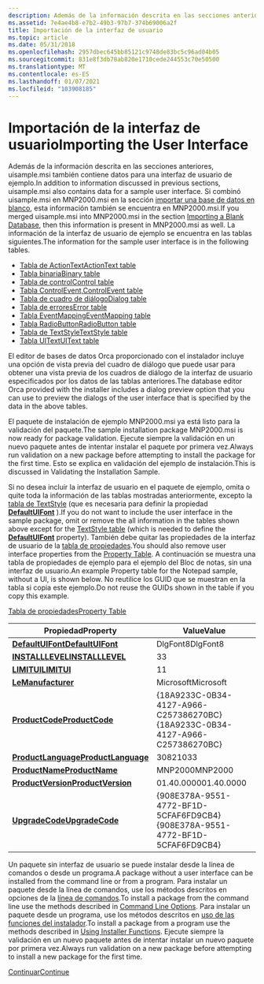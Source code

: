 ```yaml
---
description: Además de la información descrita en las secciones anteriores, uisample.msi también contiene datos para una interfaz de usuario de ejemplo.
ms.assetid: 7e4ae4b8-e7b2-49b3-97b7-374b69006a2f
title: Importación de la interfaz de usuario
ms.topic: article
ms.date: 05/31/2018
ms.openlocfilehash: 2957dbec645bb85121c9748de83bc5c96ad04b05
ms.sourcegitcommit: 831e8f3db78ab820e1710cede244553c70e50500
ms.translationtype: MT
ms.contentlocale: es-ES
ms.lasthandoff: 01/07/2021
ms.locfileid: "103908185"
---
```

# <a name="importing-the-user-interface"></a><span data-ttu-id="c4679-103">Importación de la interfaz de usuario</span><span class="sxs-lookup"><span data-stu-id="c4679-103">Importing the User Interface</span></span>

<span data-ttu-id="c4679-104">Además de la información descrita en las secciones anteriores, uisample.msi también contiene datos para una interfaz de usuario de ejemplo.</span><span class="sxs-lookup"><span data-stu-id="c4679-104">In addition to information discussed in previous sections, uisample.msi also contains data for a sample user interface.</span></span> <span data-ttu-id="c4679-105">Si combinó uisample.msi en MNP2000.msi en la sección [importar una base de datos en blanco](importing-a-blank-database.md), esta información también se encuentra en MNP2000.msi.</span><span class="sxs-lookup"><span data-stu-id="c4679-105">If you merged uisample.msi into MNP2000.msi in the section [Importing a Blank Database](importing-a-blank-database.md), then this information is present in MNP2000.msi as well.</span></span> <span data-ttu-id="c4679-106">La información de la interfaz de usuario de ejemplo se encuentra en las tablas siguientes.</span><span class="sxs-lookup"><span data-stu-id="c4679-106">The information for the sample user interface is in the following tables.</span></span>

-   [<span data-ttu-id="c4679-107">Tabla de ActionText</span><span class="sxs-lookup"><span data-stu-id="c4679-107">ActionText table</span></span>](actiontext-table.md)
-   [<span data-ttu-id="c4679-108">Tabla binaria</span><span class="sxs-lookup"><span data-stu-id="c4679-108">Binary table</span></span>](binary-table.md)
-   [<span data-ttu-id="c4679-109">Tabla de control</span><span class="sxs-lookup"><span data-stu-id="c4679-109">Control table</span></span>](control-table.md)
-   [<span data-ttu-id="c4679-110">Tabla ControlEvent,</span><span class="sxs-lookup"><span data-stu-id="c4679-110">ControlEvent table</span></span>](controlevent-table.md)
-   [<span data-ttu-id="c4679-111">Tabla de cuadro de diálogo</span><span class="sxs-lookup"><span data-stu-id="c4679-111">Dialog table</span></span>](dialog-table.md)
-   [<span data-ttu-id="c4679-112">Tabla de errores</span><span class="sxs-lookup"><span data-stu-id="c4679-112">Error table</span></span>](error-table.md)
-   [<span data-ttu-id="c4679-113">Tabla EventMapping</span><span class="sxs-lookup"><span data-stu-id="c4679-113">EventMapping table</span></span>](eventmapping-table.md)
-   [<span data-ttu-id="c4679-114">Tabla RadioButton</span><span class="sxs-lookup"><span data-stu-id="c4679-114">RadioButton table</span></span>](radiobutton-table.md)
-   [<span data-ttu-id="c4679-115">Tabla de TextStyle</span><span class="sxs-lookup"><span data-stu-id="c4679-115">TextStyle table</span></span>](textstyle-table.md)
-   [<span data-ttu-id="c4679-116">Tabla UIText</span><span class="sxs-lookup"><span data-stu-id="c4679-116">UIText table</span></span>](uitext-table.md)

<span data-ttu-id="c4679-117">El editor de bases de datos Orca proporcionado con el instalador incluye una opción de vista previa del cuadro de diálogo que puede usar para obtener una vista previa de los cuadros de diálogo de la interfaz de usuario especificados por los datos de las tablas anteriores.</span><span class="sxs-lookup"><span data-stu-id="c4679-117">The database editor Orca provided with the installer includes a dialog preview option that you can use to preview the dialogs of the user interface that is specified by the data in the above tables.</span></span>

<span data-ttu-id="c4679-118">El paquete de instalación de ejemplo MNP2000.msi ya está listo para la validación del paquete.</span><span class="sxs-lookup"><span data-stu-id="c4679-118">The sample installation package MNP2000.msi is now ready for package validation.</span></span> <span data-ttu-id="c4679-119">Ejecute siempre la validación en un nuevo paquete antes de intentar instalar el paquete por primera vez.</span><span class="sxs-lookup"><span data-stu-id="c4679-119">Always run validation on a new package before attempting to install the package for the first time.</span></span> <span data-ttu-id="c4679-120">Esto se explica en validación del ejemplo de instalación.</span><span class="sxs-lookup"><span data-stu-id="c4679-120">This is discussed in Validating the Installation Sample.</span></span>

<span data-ttu-id="c4679-121">Si no desea incluir la interfaz de usuario en el paquete de ejemplo, omita o quite toda la información de las tablas mostradas anteriormente, excepto la [tabla de TextStyle](textstyle-table.md) (que es necesaria para definir la propiedad [**DefaultUIFont**](defaultuifont.md) ).</span><span class="sxs-lookup"><span data-stu-id="c4679-121">If you do not want to include the user interface in the sample package, omit or remove the all information in the tables shown above except for the [TextStyle table](textstyle-table.md) (which is needed to define the [**DefaultUIFont**](defaultuifont.md) property).</span></span> <span data-ttu-id="c4679-122">También debe quitar las propiedades de la interfaz de usuario de la [tabla de propiedades](property-table.md).</span><span class="sxs-lookup"><span data-stu-id="c4679-122">You should also remove user interface properties from the [Property Table](property-table.md).</span></span> <span data-ttu-id="c4679-123">A continuación se muestra una tabla de propiedades de ejemplo para el ejemplo del Bloc de notas, sin una interfaz de usuario.</span><span class="sxs-lookup"><span data-stu-id="c4679-123">An example Property table for the Notepad sample, without a UI, is shown below.</span></span> <span data-ttu-id="c4679-124">No reutilice los GUID que se muestran en la tabla si copia este ejemplo.</span><span class="sxs-lookup"><span data-stu-id="c4679-124">Do not reuse the GUIDs shown in the table if you copy this example.</span></span>

[<span data-ttu-id="c4679-125">Tabla de propiedades</span><span class="sxs-lookup"><span data-stu-id="c4679-125">Property Table</span></span>](property-table.md)



| <span data-ttu-id="c4679-126">Propiedad</span><span class="sxs-lookup"><span data-stu-id="c4679-126">Property</span></span>                                   | <span data-ttu-id="c4679-127">Value</span><span class="sxs-lookup"><span data-stu-id="c4679-127">Value</span></span>                                  |
|--------------------------------------------|----------------------------------------|
| [<span data-ttu-id="c4679-128">**DefaultUIFont**</span><span class="sxs-lookup"><span data-stu-id="c4679-128">**DefaultUIFont**</span></span>](defaultuifont.md)     | <span data-ttu-id="c4679-129">DlgFont8</span><span class="sxs-lookup"><span data-stu-id="c4679-129">DlgFont8</span></span>                               |
| [<span data-ttu-id="c4679-130">**INSTALLLEVEL**</span><span class="sxs-lookup"><span data-stu-id="c4679-130">**INSTALLLEVEL**</span></span>](installlevel.md)       | <span data-ttu-id="c4679-131">3</span><span class="sxs-lookup"><span data-stu-id="c4679-131">3</span></span>                                      |
| [<span data-ttu-id="c4679-132">**LIMITUI**</span><span class="sxs-lookup"><span data-stu-id="c4679-132">**LIMITUI**</span></span>](limitui.md)                 | <span data-ttu-id="c4679-133">1</span><span class="sxs-lookup"><span data-stu-id="c4679-133">1</span></span>                                      |
| [<span data-ttu-id="c4679-134">**Le**</span><span class="sxs-lookup"><span data-stu-id="c4679-134">**Manufacturer**</span></span>](manufacturer.md)       | <span data-ttu-id="c4679-135">Microsoft</span><span class="sxs-lookup"><span data-stu-id="c4679-135">Microsoft</span></span>                              |
| [<span data-ttu-id="c4679-136">**ProductCode**</span><span class="sxs-lookup"><span data-stu-id="c4679-136">**ProductCode**</span></span>](productcode.md)         | <span data-ttu-id="c4679-137">{18A9233C-0B34-4127-A966-C257386270BC}</span><span class="sxs-lookup"><span data-stu-id="c4679-137">{18A9233C-0B34-4127-A966-C257386270BC}</span></span> |
| [<span data-ttu-id="c4679-138">**ProductLanguage**</span><span class="sxs-lookup"><span data-stu-id="c4679-138">**ProductLanguage**</span></span>](productlanguage.md) | <span data-ttu-id="c4679-139">3082</span><span class="sxs-lookup"><span data-stu-id="c4679-139">1033</span></span>                                   |
| [<span data-ttu-id="c4679-140">**ProductName**</span><span class="sxs-lookup"><span data-stu-id="c4679-140">**ProductName**</span></span>](productname.md)         | <span data-ttu-id="c4679-141">MNP2000</span><span class="sxs-lookup"><span data-stu-id="c4679-141">MNP2000</span></span>                                |
| [<span data-ttu-id="c4679-142">**ProductVersion**</span><span class="sxs-lookup"><span data-stu-id="c4679-142">**ProductVersion**</span></span>](productversion.md)   | <span data-ttu-id="c4679-143">01.40.0000</span><span class="sxs-lookup"><span data-stu-id="c4679-143">01.40.0000</span></span>                             |
| [<span data-ttu-id="c4679-144">**UpgradeCode**</span><span class="sxs-lookup"><span data-stu-id="c4679-144">**UpgradeCode**</span></span>](upgradecode.md)         | <span data-ttu-id="c4679-145">{908E378A-9551-4772-BF1D-5CFAF6FD9CB4}</span><span class="sxs-lookup"><span data-stu-id="c4679-145">{908E378A-9551-4772-BF1D-5CFAF6FD9CB4}</span></span> |



 

<span data-ttu-id="c4679-146">Un paquete sin interfaz de usuario se puede instalar desde la línea de comandos o desde un programa.</span><span class="sxs-lookup"><span data-stu-id="c4679-146">A package without a user interface can be installed from the command line or from a program.</span></span> <span data-ttu-id="c4679-147">Para instalar un paquete desde la línea de comandos, use los métodos descritos en opciones de la [línea de comandos](command-line-options.md).</span><span class="sxs-lookup"><span data-stu-id="c4679-147">To install a package from the command line use the methods described in [Command Line Options](command-line-options.md).</span></span> <span data-ttu-id="c4679-148">Para instalar un paquete desde un programa, use los métodos descritos en [uso de las funciones del instalador](using-installer-functions.md).</span><span class="sxs-lookup"><span data-stu-id="c4679-148">To install a package from a program use the methods described in [Using Installer Functions](using-installer-functions.md).</span></span> <span data-ttu-id="c4679-149">Ejecute siempre la validación en un nuevo paquete antes de intentar instalar un nuevo paquete por primera vez.</span><span class="sxs-lookup"><span data-stu-id="c4679-149">Always run validation on a new package before attempting to install a new package for the first time.</span></span>

[<span data-ttu-id="c4679-150">Continuar</span><span class="sxs-lookup"><span data-stu-id="c4679-150">Continue</span></span>](validating-an-installation-database.md)

 

 



